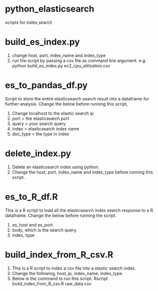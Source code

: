 # python_elasticsearch
scripts for index,search 

# build_es_index.py
1. change host, port, index_name and index_type
2. run the script by passing a csv file as command line argument.
e.g. python build_es_index.py ec2_cpu_utilization.csv

# es_to_pandas_df.py
Script to store the entire elasticsearch search result into a dataframe for further analysis.
Change the below before running this script,
1. Change localhost to the elastic search ip
2. port = the elasticsearch port
3. query = your search query
4. index = elasticsearch index name
5. doc_type = the type in index

# delete_index.py
1. Delete an elasticsearch index using python.
2. Change the host, port, index_name and index_type before running this script.

# es_to_R_df.R
This is a R script to load all the elasticsearch index search response to a R dataframe.
Change the below before running the script.
1. es_host and es_port.
2. body, which is the search query.
3. index, type

# build_index_from_R_csv.R
1. This is a R script to index a csv file into a elastic search index.
2. Change the following,
host_ip, index_name, index_type.
3. Below is the command to run this script.
Rscript build_index_from_R_csv.R raw_data.csv

